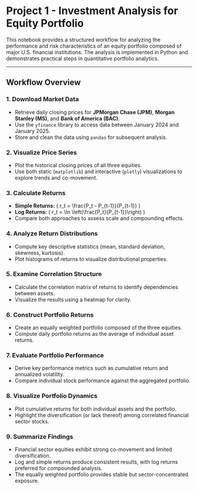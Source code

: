 # Project 1 - Investment Analysis for Equity Portfolio

This notebook provides a structured workflow for analyzing the performance and risk characteristics of an equity portfolio composed of major U.S. financial institutions. The analysis is implemented in Python and demonstrates practical steps in quantitative portfolio analytics.

---

## Workflow Overview

### 1. Download Market Data
- Retrieve daily closing prices for **JPMorgan Chase (JPM)**, **Morgan Stanley (MS)**, and **Bank of America (BAC)**.  
- Use the `yfinance` library to access data between January 2024 and January 2025.  
- Store and clean the data using `pandas` for subsequent analysis.

### 2. Visualize Price Series
- Plot the historical closing prices of all three equities.  
- Use both static (`matplotlib`) and interactive (`plotly`) visualizations to explore trends and co-movement.

### 3. Calculate Returns
- **Simple Returns:** \( r_t = \frac{P_t - P_{t-1}}{P_{t-1}} \)  
- **Log Returns:** \( r_t = \ln \left(\frac{P_t}{P_{t-1}}\right) \)  
- Compare both approaches to assess scale and compounding effects.

### 4. Analyze Return Distributions
- Compute key descriptive statistics (mean, standard deviation, skewness, kurtosis).  
- Plot histograms of returns to visualize distributional properties.

### 5. Examine Correlation Structure
- Calculate the correlation matrix of returns to identify dependencies between assets.  
- Visualize the results using a heatmap for clarity.

### 6. Construct Portfolio Returns
- Create an equally weighted portfolio composed of the three equities.  
- Compute daily portfolio returns as the average of individual asset returns.

### 7. Evaluate Portfolio Performance
- Derive key performance metrics such as cumulative return and annualized volatility.  
- Compare individual stock performance against the aggregated portfolio.

### 8. Visualize Portfolio Dynamics
- Plot cumulative returns for both individual assets and the portfolio.  
- Highlight the diversification (or lack thereof) among correlated financial sector stocks.

### 9. Summarize Findings
- Financial sector equities exhibit strong co-movement and limited diversification.  
- Log and simple returns produce consistent results, with log returns preferred for compounded analysis.  
- The equally weighted portfolio provides stable but sector-concentrated exposure.

